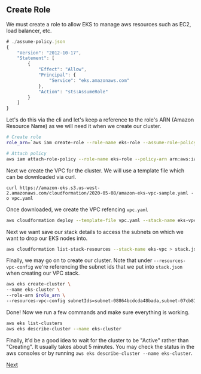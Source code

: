## Create Role

We must create a role to allow EKS to manage aws resources such as EC2, load balancer, etc.

```javascript
# ./assume-policy.json
{
    "Version": "2012-10-17",
    "Statement": [
        {
            "Effect": "Allow",
            "Principal": {
                "Service": "eks.amazonaws.com"
            },
            "Action": "sts:AssumeRole"
        }
    ]
}
```

Let's do this via the cli and let's keep a reference to the role's ARN (Amazon Resource Name) as we will need it when we create our cluster.

```bash
# Create role
role_arn=`aws iam create-role --role-name eks-role --assume-role-policy-document file://assume-policy.json | jq .Role.Arn | sed s/\"//g`

# Attach policy
aws iam attach-role-policy --role-name eks-role --policy-arn arn:aws:iam::aws:policy/AmazonEKSClusterPolicy
```

Next we create the VPC for the cluster. We will use a template file which can be downloaded via curl.

`curl https://amazon-eks.s3.us-west-2.amazonaws.com/cloudformation/2020-05-08/amazon-eks-vpc-sample.yaml -o vpc.yaml`

Once downloaded, we create the VPC refencing `vpc.yaml`

```bash
aws cloudformation deploy --template-file vpc.yaml --stack-name eks-vpc
```

Next we want save our stack details to access the subnets on which we want to drop our EKS nodes into.

```bash
aws cloudformation list-stack-resources --stack-name eks-vpc > stack.json
```

Finally, we may go on to create our cluster. Note that under `--resources-vpc-config` we're referencing the subnet ids that we put into `stack.json` when creating our VPC stack.

```bash
aws eks create-cluster \
--name eks-cluster \
--role-arn $role_arn \
--resources-vpc-config subnetIds=subnet-08864bcdcda48bada,subnet-07cb81d15326fa5ba,subnet-0d6e64ceabab76e60,securityGroupIds=sg-0e69b4c370e590564,endpointPublicAccess=true,endpointPrivateAccess=false
```

Done! Now we run a few commands and make sure everything is working.

```bash
aws eks list-clusters
aws eks describe-cluster --name eks-cluster
```

Finally, it'd be a good idea to wait for the cluster to be "Active" rather than "Creating". It usually takes about 5 minutes. You may check the status in the aws consoles or by running `aws eks describe-cluster --name eks-cluster`.

[Next](https://https://github.com/Jonroslu/KnowledgeBase/blob/master/aws/aws-eks-setup/3-access-cluster.md)